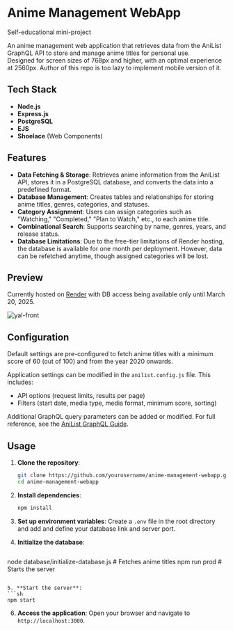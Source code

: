 # Anime Management WebApp
Self-educational mini-project

An anime management web application that retrieves data from the AniList GraphQL API to store and manage anime titles for personal use.  
Designed for screen sizes of 768px and higher, with an optimal experience at 2560px. Author of this repo is too lazy to implement mobile version of it.

## Tech Stack  
- **Node.js**  
- **Express.js**  
- **PostgreSQL**  
- **EJS**  
- **Shoelace** (Web Components)  

## Features  

- **Data Fetching & Storage**: Retrieves anime information from the AniList API, stores it in a PostgreSQL database, and converts the data into a predefined format.  
- **Database Management**: Creates tables and relationships for storing anime titles, genres, categories, and statuses.  
- **Category Assignment**: Users can assign categories such as "Watching," "Completed," "Plan to Watch," etc., to each anime title.  
- **Combinational Search**: Supports searching by name, genres, years, and release status.  
- **Database Limitations**: Due to the free-tier limitations of Render hosting, the database is available for one month per deployment. However, data can be refetched anytime, though assigned categories will be lost.  

## Preview  

Currently hosted on [Render](https://yal-anime-list.onrender.com/everything/) with DB access being available only until March 20, 2025.  

![yal-front](https://github.com/user-attachments/assets/c393a910-0ff5-4ead-960b-8291374d813c)  

## Configuration  

Default settings are pre-configured to fetch anime titles with a minimum score of 60 (out of 100) and from the year 2020 onwards.  

Application settings can be modified in the `anilist.config.js` file. This includes:  
- API options (request limits, results per page)  
- Filters (start date, media type, media format, minimum score, sorting)  

Additional GraphQL query parameters can be added or modified. For full reference, see the [AniList GraphQL Guide](https://docs.anilist.co/guide/graphql/).  

## Usage

1. **Clone the repository**:
   ```sh
   git clone https://github.com/yourusername/anime-management-webapp.git
   cd anime-management-webapp
   ```

2. **Install dependencies**:
   ```sh
   npm install
   ```

3. **Set up environment variables**:
   Create a `.env` file in the root directory and add and define your database link and server port.

4. **Initialize the database**:
   ```sh
  node database/initialize-database.js  # Fetches anime titles
  npm run prod  # Starts the server
   ```

5. **Start the server**:
   ```sh
   npm start
   ```

6. **Access the application**:
   Open your browser and navigate to `http://localhost:3000`.
